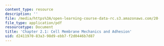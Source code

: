 ```yaml
---
content_type: resource
description: ''
file: /media/https%3A/open-learning-course-data-rc.s3.amazonaws.com/20-310j-molecular-cellular-and-tissue-biomechanics-spring-2015/d241197083a398d9ebb7f2d0446b7d87_MIT20_310JS15_Kamm_2.1.pdf
file_type: application/pdf
resourcetype: Document
title: 'Chapter 2.1: Cell Membrane Mechanics and Adhesion'
uid: d2411970-83a3-98d9-ebb7-f2d0446b7d87
---
```

